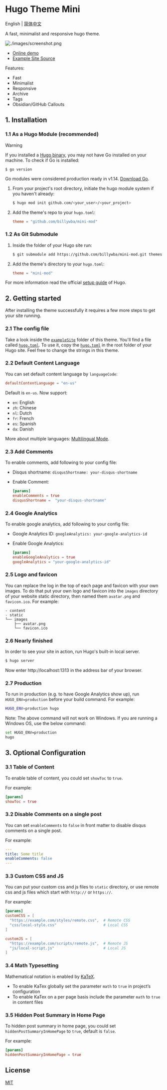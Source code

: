 # Hugo Theme Mini

English | [简体中文](https://github.com/billywba/mini-mod/tree/master/README-zh_CN.md)

A fast, minimalist and responsive hugo theme.

![./images/screenshot.png](https://raw.githubusercontent.com/nodejh/hugo-theme-mini/master/images/screenshot.png)

- [Online demo](https://nodejh.github.io/hugo-theme-mini)
- [Example Site Source](https://github.com/billywba/mini-mod/tree/master/exampleSite)

Features:

- Fast
- Minimalist
- Responsive
- Archive
- Tags
- Obsidian/GitHub Callouts

## 1. Installation


### 1.1 As a Hugo Module (recommended)

> [!WARNING] 
> If you installed a [Hugo binary](https://gohugo.io/getting-started/installing/#binary-cross-platform), you may not have Go installed on your machine. To check if Go is installed:
>
> ```
> $ go version
> ```
>
> Go modules were considered production ready in v1.14. [Download Go](https://golang.org/dl/).

1. From your project's root directory, initiate the hugo module system if you haven't already:

   ```bash
   $ hugo mod init github.com/<your_user>/<your_project>
   ```

2. Add the theme's repo to your `hugo.toml`:

   ```toml
   theme = "github.com/billywba/mini-mod"
   ```

### 1.2 As Git Submodule

1. Inside the folder of your Hugo site run:

   ```bash
   $ git submodule add https://github.com/billywba/mini-mod.git themes/mini
   ```

2. Add the theme's directory to your `hugo.toml`:

   ```toml
   theme = "mini-mod"
   ```

For more information read the official [setup guide](//gohugo.io/overview/installing/) of Hugo.

## 2. Getting started

After installing the theme successfully it requires a few more steps to get your site running.

### 2.1 The config file

Take a look inside the [`exampleSite`](https://github.com/billywba/mini-mod/tree/master/exampleSite) folder of this theme. You'll find a file called [`hugo.toml`](https://github.com/billywba/mini-mod/blob/master/exampleSite/hugo.toml). To use it, copy the [`hugo.toml`](https://github.com/billywba/mini-mod/blob/master/exampleSite/hugo.toml) in the root folder of your Hugo site. Feel free to change the strings in this theme.

### 2.2 Default Content Language

You can set default content language by `languageCode`:

```toml
defaultContentLanguage = "en-us"
```

Default is `en-us`. Now support:

- `en`: English
- `zh`: Chinese
- `nl`: Dutch
- `fr`: French
- `es`: Spanish
- `da`: Danish

More about multiple languages: [Multilingual Mode](https://gohugo.io/content-management/multilingual/).

### 2.3 Add Comments

To enable comments, add following to your config file:

- Disqus shortname: `disqusShortname: your-disqus-shortname`
- Enable Comment:

  ```toml
  [params]
  enableComments = true
  disqusShortname =  "your-disqus-shortname"
  ```

### 2.4 Google Analytics

To enable google analytics, add following to your config file:

- Google Analytics ID: `googleAnalytics: your-google-analytics-id`
- Enable Google Analytics:

  ```toml
  [params]
  enableGoogleAnalytics = true
  googleAnalytics = "your-google-analytics-id"
  ```

### 2.5 Logo and favicon

You can replace the log in the top of each page and favicon with your own images. To do that put your own logo and favicon into the `images` directory of your website static directory, then named them `avatar.png` and `favicon.ico`. For example:

```
- content
- static
└── images
    ├── avatar.png
    └── favicon.ico
```

### 2.6 Nearly finished

In order to see your site in action, run Hugo's built-in local server.

```bash
$ hugo server
```

Now enter http://localhost:1313 in the address bar of your browser.

### 2.7 Production

To run in production (e.g. to have Google Analytics show up), run `HUGO_ENV=production` before your build command. For example:

```bash
HUGO_ENV=production hugo
```

Note: The above command will not work on Windows. If you are running a Windows OS, use the below command:

```bash
set HUGO_ENV=production
hugo
```

## 3. Optional Configuration

### 3.1 Table of Content

To enable table of content, you could set `showToc` to `true`.

For example:

```toml
[params]
showToc = true
```

### 3.2 Disable Comments on a single post

You can set `enableComments` to `false` in front matter to disable disqus comments on a single post.

For example:

```yaml
---
title: Some title
enableComments: false
---
```

### 3.3 Custom CSS and JS

You can put your custom css and js files to `static` directory, or use remote css and js files which start with `http://` or `https://`.

For example:

```toml
[params]
customCSS = [
  "https://example.com/styles/remote.css",  # Remote CSS
  "css/local-style.css"                     # Local CSS
]

customJS = [
  "https://example.com/scripts/remote.js",  # Remote JS
  "js/local-script.js"                      # Local JS
]
```

### 3.4 Math Typesetting

Mathematical notation is enabled by [KaTeX](https://katex.org/).

- To enable KaTex globally set the parameter `math` to `true` in project’s configuration
- To enable KaTex on a per page basis include the parameter `math` to `true` in content files

### 3.5 Hidden Post Summary in Home Page

To hidden post summary in home page, you could set `hiddenPostSummaryInHomePage` to `true`, default is `false`.

For example:

```toml
[params]
hiddenPostSummaryInHomePage = true
```

## License

[MIT](https://github.com/billywba/mini-mod/blob/master/LICENSE.md)
